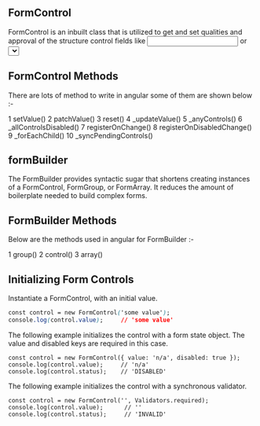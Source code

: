 ## FormControl
 
 FormControl is an inbuilt class that is utilized to get and set qualities and approval of the structure control fields like <input> or <select>. The FormControl tracks the worth and approval status of a singular structure control. It tends to be utilized independent just as with a parent structure.
  
  ## FormControl Methods
  
  There are lots of method to write in angular some of them are shown below :- 
  
  1 setValue()
  2 patchValue()
  3 reset()
  4 _updateValue()
  5 _anyControls()
  6 _allControlsDisabled()
  7 registerOnChange()
  8 registerOnDisabledChange()
  9 _forEachChild()
 10 _syncPendingControls()
 ## formBuilder
 
 The FormBuilder provides syntactic sugar that shortens creating instances of a FormControl, FormGroup, or FormArray. It reduces the amount of boilerplate needed to build complex forms.
 
 ##  FormBuilder Methods
 
 Below are the methods used in angular for FormBuilder :-
 
 1 group()
 2 control()
 3 array()
 
## Initializing Form Controls
 
Instantiate a FormControl, with an initial value.
 
 ```css
 const control = new FormControl('some value');
console.log(control.value);     // 'some value'
 ```
 The following example initializes the control with a form state object. The value and disabled keys are required in this case.
 
 ```angular
 const control = new FormControl({ value: 'n/a', disabled: true });
console.log(control.value);     // 'n/a'
console.log(control.status);    // 'DISABLED'
 ```
 The following example initializes the control with a synchronous validator.
 
 ```angular
 const control = new FormControl('', Validators.required);
console.log(control.value);      // ''
console.log(control.status);     // 'INVALID'
 ```
